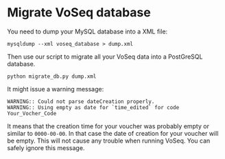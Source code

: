 # Migrate VoSeq database
You need to dump your MySQL database into a XML file:

```shell
mysqldump --xml voseq_database > dump.xml
```

Then use our script to migrate all your VoSeq data into a PostGreSQL database.

```shell
python migrate_db.py dump.xml
```

It might issue a warning message:

```
WARNING:: Could not parse dateCreation properly.
WARNING:: Using empty as date for `time_edited` for code Your_Vocher_Code
```

It means that the creation time for your voucher was probably empty or similar
to `0000-00-00`. In that case the date of creation for your voucher will be
empty. This will not cause any trouble when running VoSeq. You can safely
ignore this message.
